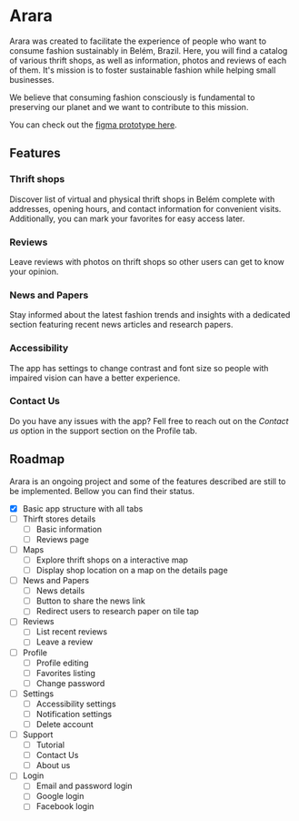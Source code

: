 # Arara
Arara was created to facilitate the experience of people who want to consume fashion sustainably in Belém, Brazil. Here, you will find a catalog of various thrift shops, as well as information, photos and reviews of each of them. It's mission is to foster sustainable fashion while helping small businesses.

We believe that consuming fashion consciously is fundamental to preserving our planet and we want to contribute to this mission.

You can check out the [figma prototype here](https://www.figma.com/file/3AWoppDKwJZBM39rI8ddM6/Projeto-App-Arara-vers%C3%A3o-2?type=design&node-id=1049-2529&mode=design&t=2AymFAL2C3Lkp6YN-0).

## Features

### Thrift shops
Discover list of virtual and physical thrift shops in Belém complete with addresses, opening hours, and contact information for convenient visits. Additionally, you can mark your favorites for easy access later.

### Reviews
Leave reviews with photos on thrift shops so other users can get to know your opinion.

### News and Papers
Stay informed about the latest fashion trends and insights with a dedicated section featuring recent news articles and research papers.

### Accessibility
The app has settings to change contrast and font size so people with impaired vision can have a better experience.

### Contact Us
Do you have any issues with the app? Fell free to reach out on the *Contact us* option in the support section on the Profile tab.

## Roadmap
Arara is an ongoing project and some of the features described are still to be implemented. Bellow you can find their status.

- [x] Basic app structure with all tabs
- [ ] Thirft stores details
    - [ ] Basic information
    - [ ] Reviews page
- [ ] Maps
    - [ ] Explore thrift shops on a interactive map
    - [ ] Display shop location on a map on the details page
- [ ] News and Papers
    - [ ] News details
    - [ ] Button to share the news link
    - [ ] Redirect users to research paper on tile tap
- [ ] Reviews
    - [ ] List recent reviews
    - [ ] Leave a review
- [ ] Profile
    - [ ] Profile editing
    - [ ] Favorites listing
    - [ ] Change password
- [ ] Settings
    - [ ] Accessibility settings
    - [ ] Notification settings
    - [ ] Delete account
- [ ] Support
    - [ ] Tutorial
    - [ ] Contact Us
    - [ ] About us
- [ ] Login
    - [ ] Email and password login
    - [ ] Google login
    - [ ] Facebook login